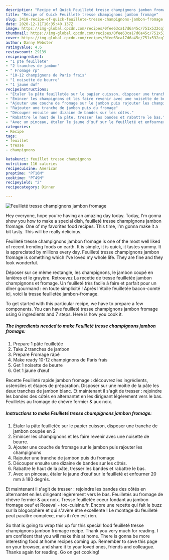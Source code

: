 ```yaml
---
description: "Recipe of Quick Feuilleté tresse champignons jambon fromage"
title: "Recipe of Quick Feuilleté tresse champignons jambon fromage"
slug: 3418-recipe-of-quick-feuillete-tresse-champignons-jambon-fromage
date: 2020-12-11T16:35:40.137Z
image: https://img-global.cpcdn.com/recipes/0fee63ca17d6a45c/751x532cq70/feuillete-tresse-champignons-jambon-fromage-photo-principale-de-la-recette.jpg
thumbnail: https://img-global.cpcdn.com/recipes/0fee63ca17d6a45c/751x532cq70/feuillete-tresse-champignons-jambon-fromage-photo-principale-de-la-recette.jpg
cover: https://img-global.cpcdn.com/recipes/0fee63ca17d6a45c/751x532cq70/feuillete-tresse-champignons-jambon-fromage-photo-principale-de-la-recette.jpg
author: Danny Webster
ratingvalue: 4.6
reviewcount: 29139
recipeingredient:
- "1 pte feuillete"
- "2 tranches de jambon"
- " Fromage rp"
- "10-12 champignons de Paris frais"
- "1 noisette de beurre"
- "1 jaune duf"
recipeinstructions:
- "Étaler la pâte feuilletée sur le papier cuisson, disposer une tranche de jambon coupée en 2"
- "Émincer les champignons et les faire revenir avec une noisette de beurre."
- "Ajouter une couche de fromage sur le jambon puis rajouter les champignons"
- "Rajouter une tranche de jambon puis du fromage"
- "Découper ensuite une dizaine de bandes sur les côtés."
- "Rabattre le haut de la pâte, tresser les bandes et rabattre le bas."
- "Avec un pinceau, étaler le jaune d’œuf sur le feuilleté et enfourner 20 mm à 180 degrés."
categories:
- Recipe
tags:
- feuillet
- tresse
- champignons

katakunci: feuillet tresse champignons 
nutrition: 116 calories
recipecuisine: American
preptime: "PT16M"
cooktime: "PT49M"
recipeyield: "2"
recipecategory: Dinner

---
```



![Feuilleté tresse champignons jambon fromage](https://img-global.cpcdn.com/recipes/0fee63ca17d6a45c/751x532cq70/feuillete-tresse-champignons-jambon-fromage-photo-principale-de-la-recette.jpg)

Hey everyone, hope you're having an amazing day today. Today, I'm gonna show you how to make a special dish, feuilleté tresse champignons jambon fromage. One of my favorites food recipes. This time, I'm gonna make it a bit tasty. This will be really delicious.

Feuilleté tresse champignons jambon fromage is one of the most well liked of recent trending foods on earth. It is simple, it is quick, it tastes yummy. It is appreciated by millions every day. Feuilleté tresse champignons jambon fromage is something which I've loved my whole life. They are fine and they look wonderful.

Déposer sur ce même rectangle, les champignons, le jambon coupé en lanières et le gruyère. Retrouvez La recette de tresse feuilletée jambon champignons et fromage. Un feuilleté très facile à faire et parfait pour un dîner gourmand : en toute simplicité ! Après l&#39;étoile feuilletée bacon-comté ici, voici la tresse feuilletée jambon-fromage.


To get started with this particular recipe, we have to prepare a few components. You can have feuilleté tresse champignons jambon fromage using 6 ingredients and 7 steps. Here is how you cook it.

<!--inarticleads1-->

##### The ingredients needed to make Feuilleté tresse champignons jambon fromage:

1. Prepare 1 pâte feuilletée
1. Take 2 tranches de jambon
1. Prepare  Fromage râpé
1. Make ready 10-12 champignons de Paris frais
1. Get 1 noisette de beurre
1. Get 1 jaune d’œuf


Recette Feuilleté rapide jambon fromage : découvrez les ingrédients, ustensiles et étapes de préparation. Disposer sur une moitié de la pâte les deux tranches de jambon blanc. Et maintenant il s&#39;agit de tresser : rejoindre les bandes des côtés en alternantet en les dirigeant légèrement vers le bas. Feuilletés au fromage de chèvre fermier &amp; aux noix. 

<!--inarticleads2-->

##### Instructions to make Feuilleté tresse champignons jambon fromage:

1. Étaler la pâte feuilletée sur le papier cuisson, disposer une tranche de jambon coupée en 2
1. Émincer les champignons et les faire revenir avec une noisette de beurre.
1. Ajouter une couche de fromage sur le jambon puis rajouter les champignons
1. Rajouter une tranche de jambon puis du fromage
1. Découper ensuite une dizaine de bandes sur les côtés.
1. Rabattre le haut de la pâte, tresser les bandes et rabattre le bas.
1. Avec un pinceau, étaler le jaune d’œuf sur le feuilleté et enfourner 20 mm à 180 degrés.


Et maintenant il s&#39;agit de tresser : rejoindre les bandes des côtés en alternantet en les dirigeant légèrement vers le bas. Feuilletés au fromage de chèvre fermier &amp; aux noix. Tresse feuilletée coeur fondant au jambon fromage oeuf et Roseval - toc-cuisine.fr. Encore une recette qui fait le buzz sur la blogosphère et qui s&#39;avère être excellente ! Le montage du feuilleté peut paraître complexe, mais il n&#39;en est rien. 

So that is going to wrap this up for this special food feuilleté tresse champignons jambon fromage recipe. Thank you very much for reading. I am confident that you will make this at home. There is gonna be more interesting food at home recipes coming up. Remember to save this page on your browser, and share it to your loved ones, friends and colleague. Thanks again for reading. Go on get cooking!
